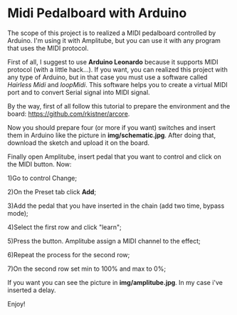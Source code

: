 # Midi Pedalboard with Arduino

The scope of this project is to realized a MIDI pedalboard controlled by Arduino. I'm using it with Amplitube, but you can use it with any program that uses the MIDI protocol.

First of all, I suggest to use <b>Arduino Leonardo</b> because it supports MIDI protocol (with a little hack...). If you want, you can realized this project with any type of Arduino, but in that case you must use a software called <i>Hairless Midi</i> and <i>loopMidi</i>. This software helps you to create a virtual MIDI port and to convert Serial signal into MIDI signal.

By the way, first of all follow this tutorial to prepare the environment and the board: <a href="https://github.com/rkistner/arcore">https://github.com/rkistner/arcore</a>.

Now you should prepare four (or more if you want) switches and insert them in Arduino like the picture in <b>img/schematic.jpg</b>. After doing that, download the sketch and upload it on the board.

Finally open Amplitube, insert pedal that you want to control and click on the MIDI button. Now:

1)Go to control Change;

2)On the Preset tab click <b>Add</b>;

3)Add the pedal that you have inserted in the chain (add two time, bypass mode);

4)Select the first row and click "learn";

5)Press the button. Amplitube assign a MIDI channel to the effect;

6)Repeat the process for the second row;

7)On the second row set min to 100% and max to 0%;



If you want you can see the picture in <b>img/amplitube.jpg</b>. In my case i've inserted a delay.

Enjoy!
